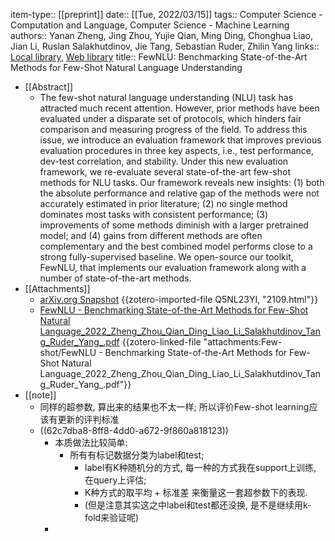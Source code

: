 item-type:: [[preprint]]
date:: [[Tue, 2022/03/15]]
tags:: Computer Science - Computation and Language, Computer Science - Machine Learning
authors:: Yanan Zheng, Jing Zhou, Yujie Qian, Ming Ding, Chonghua Liao, Jian Li, Ruslan Salakhutdinov, Jie Tang, Sebastian Ruder, Zhilin Yang
links:: [Local library](zotero://select/library/items/YMFCNXQI), [Web library](https://www.zotero.org/users/9034808/items/YMFCNXQI)
title:: FewNLU: Benchmarking State-of-the-Art Methods for Few-Shot Natural Language Understanding

- [[Abstract]]
	- The few-shot natural language understanding (NLU) task has attracted much recent attention. However, prior methods have been evaluated under a disparate set of protocols, which hinders fair comparison and measuring progress of the field. To address this issue, we introduce an evaluation framework that improves previous evaluation procedures in three key aspects, i.e., test performance, dev-test correlation, and stability. Under this new evaluation framework, we re-evaluate several state-of-the-art few-shot methods for NLU tasks. Our framework reveals new insights: (1) both the absolute performance and relative gap of the methods were not accurately estimated in prior literature; (2) no single method dominates most tasks with consistent performance; (3) improvements of some methods diminish with a larger pretrained model; and (4) gains from different methods are often complementary and the best combined model performs close to a strong fully-supervised baseline. We open-source our toolkit, FewNLU, that implements our evaluation framework along with a number of state-of-the-art methods.
- [[Attachments]]
	- [arXiv.org Snapshot](https://arxiv.org/abs/2109.12742) {{zotero-imported-file Q5NL23YI, "2109.html"}}
	- [FewNLU - Benchmarking State-of-the-Art Methods for Few-Shot Natural Language_2022_Zheng_Zhou_Qian_Ding_Liao_Li_Salakhutdinov_Tang_Ruder_Yang_.pdf](zotero://select/library/items/XNCLNR9E) {{zotero-linked-file "attachments:Few-shot/FewNLU - Benchmarking State-of-the-Art Methods for Few-Shot Natural Language_2022_Zheng_Zhou_Qian_Ding_Liao_Li_Salakhutdinov_Tang_Ruder_Yang_.pdf"}}
- [[note]]
	- 同样的超参数, 算出来的结果也不太一样; 所以评价Few-shot learning应该有更新的评判标准
	- ((62c7dba8-8ff8-4dd0-a672-9f860a818123))
		- 本质做法比较简单:
			- 所有有标记数据分类为label和test;
				- label有K种随机分的方式, 每一种的方式我在support上训练, 在query上评估;
				- K种方式的取平均 + 标准差 来衡量这一套超参数下的表现.
				- (但是注意其实这之中label和test都还没换, 是不是继续用k-fold来验证呢)
		-